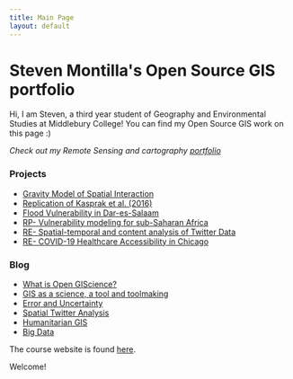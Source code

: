 ```yaml
---
title: Main Page
layout: default
---
```


# Steven Montilla's Open Source GIS portfolio
Hi, I am Steven, a third year student of Geography and Environmental Studies at Middlebury College!
You can find my Open Source GIS work on this page :)

_Check out my Remote Sensing and cartography [portfolio](https://wmontillamorantes.myportfolio.com/)_

### Projects
- [Gravity Model of Spatial Interaction](gravity/gravity.md)
- [Replication of Kasprak et al. (2016)](rosgen/rosgen.md)
- [Flood Vulnerability in Dar-es-Salaam](dar/des.md)
- [RP- Vulnerability modeling for sub-Saharan Africa](malcomb/malcomb.md)
- [RE- Spatial-temporal and content analysis of Twitter Data](twitter/twitter.md)
- [RE- COVID-19 Healthcare Accessibility in Chicago](kang/kang.md)



### Blog
- [What is Open GIScience?](blog/week1.md)
- [GIS as a science, a tool and toolmaking](blog/week2.md)
- [Error and Uncertainty](blog/error.md)
- [Spatial Twitter Analysis](blog/twitter.md)
- [Humanitarian GIS](blog/humanitarian.md)
- [Big Data](blog/bigdata.md)


The course website is found [here](https://gis4dev.github.io).

Welcome!
